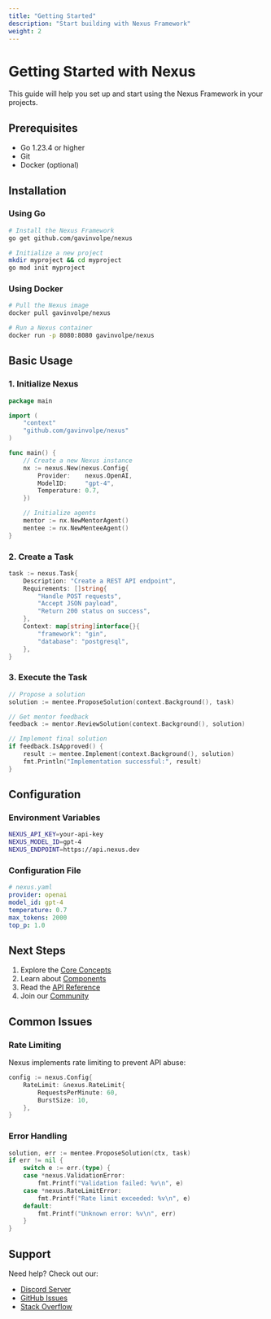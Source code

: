 ```yaml
---
title: "Getting Started"
description: "Start building with Nexus Framework"
weight: 2
---
```


# Getting Started with Nexus

This guide will help you set up and start using the Nexus Framework in your projects.

## Prerequisites

- Go 1.23.4 or higher
- Git
- Docker (optional)

## Installation

### Using Go

```bash
# Install the Nexus Framework
go get github.com/gavinvolpe/nexus

# Initialize a new project
mkdir myproject && cd myproject
go mod init myproject
```

### Using Docker

```bash
# Pull the Nexus image
docker pull gavinvolpe/nexus

# Run a Nexus container
docker run -p 8080:8080 gavinvolpe/nexus
```

## Basic Usage

### 1. Initialize Nexus

```go
package main

import (
    "context"
    "github.com/gavinvolpe/nexus"
)

func main() {
    // Create a new Nexus instance
    nx := nexus.New(nexus.Config{
        Provider:    nexus.OpenAI,
        ModelID:     "gpt-4",
        Temperature: 0.7,
    })

    // Initialize agents
    mentor := nx.NewMentorAgent()
    mentee := nx.NewMenteeAgent()
}
```

### 2. Create a Task

```go
task := nexus.Task{
    Description: "Create a REST API endpoint",
    Requirements: []string{
        "Handle POST requests",
        "Accept JSON payload",
        "Return 200 status on success",
    },
    Context: map[string]interface{}{
        "framework": "gin",
        "database": "postgresql",
    },
}
```

### 3. Execute the Task

```go
// Propose a solution
solution := mentee.ProposeSolution(context.Background(), task)

// Get mentor feedback
feedback := mentor.ReviewSolution(context.Background(), solution)

// Implement final solution
if feedback.IsApproved() {
    result := mentee.Implement(context.Background(), solution)
    fmt.Println("Implementation successful:", result)
}
```

## Configuration

### Environment Variables

```bash
NEXUS_API_KEY=your-api-key
NEXUS_MODEL_ID=gpt-4
NEXUS_ENDPOINT=https://api.nexus.dev
```

### Configuration File

```yaml
# nexus.yaml
provider: openai
model_id: gpt-4
temperature: 0.7
max_tokens: 2000
top_p: 1.0
```

## Next Steps

1. Explore the [Core Concepts](/docs/concepts)
2. Learn about [Components](/docs/components)
3. Read the [API Reference](/docs/api)
4. Join our [Community](/community)

## Common Issues

### Rate Limiting

Nexus implements rate limiting to prevent API abuse:

```go
config := nexus.Config{
    RateLimit: &nexus.RateLimit{
        RequestsPerMinute: 60,
        BurstSize: 10,
    },
}
```

### Error Handling

```go
solution, err := mentee.ProposeSolution(ctx, task)
if err != nil {
    switch e := err.(type) {
    case *nexus.ValidationError:
        fmt.Printf("Validation failed: %v\n", e)
    case *nexus.RateLimitError:
        fmt.Printf("Rate limit exceeded: %v\n", e)
    default:
        fmt.Printf("Unknown error: %v\n", err)
    }
}
```

## Support

Need help? Check out our:
- [Discord Server](https://discord.gg/nexus)
- [GitHub Issues](https://github.com/gavinvolpe/nexus/issues)
- [Stack Overflow](https://stackoverflow.com/questions/tagged/nexus-framework)
